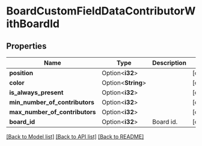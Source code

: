 # BoardCustomFieldDataContributorWithBoardId

## Properties

Name | Type | Description | Notes
------------ | ------------- | ------------- | -------------
**position** | Option<**i32**> |  | [optional]
**color** | Option<**String**> |  | [optional]
**is_always_present** | Option<**i32**> |  | [optional]
**min_number_of_contributors** | Option<**i32**> |  | [optional]
**max_number_of_contributors** | Option<**i32**> |  | [optional]
**board_id** | Option<**i32**> | Board id. | [optional]

[[Back to Model list]](../README.md#documentation-for-models) [[Back to API list]](../README.md#documentation-for-api-endpoints) [[Back to README]](../README.md)


